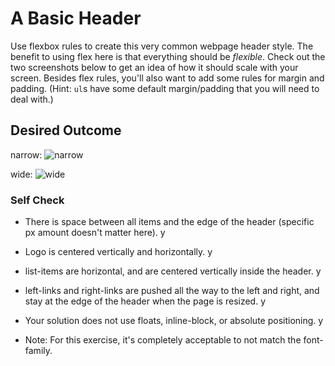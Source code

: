 # A Basic Header

Use flexbox rules to create this very common webpage header style. The benefit to using flex here is that everything should be _flexible_. Check out the two screenshots below to get an idea of how it should scale with your screen. Besides flex rules, you'll also want to add some rules for margin and padding. (Hint: `ul`s have some default margin/padding that you will need to deal with.)

## Desired Outcome

narrow:
![narrow](./desired-outcome-narrow.png)

wide: 
![wide](./desired-outcome-wide.png)

### Self Check
- There is space between all items and the edge of the header (specific px amount doesn't matter here). y
- Logo is centered vertically and horizontally. y
- list-items are horizontal, and are centered vertically inside the header. y
- left-links and right-links are pushed all the way to the left and right, and stay at the edge of the header when the page is resized. y
- Your solution does not use floats, inline-block, or absolute positioning. y

- Note: For this exercise, it's completely acceptable to not match the font-family.
